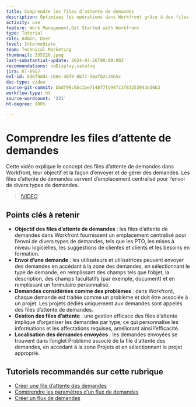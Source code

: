 ```yaml
---
title: Comprendre les files d’attente de demandes
description: Optimisez les opérations dans Workfront grâce à des files d’attente de demandes centralisées pour les envois, une gestion efficace des files d’attente et un accès facile aux demandes envoyées pour améliorer les workflows de projet.
activity: use
feature: Work Management,Get Started with Workfront
type: Tutorial
role: Admin, User
level: Intermediate
team: Technical Marketing
thumbnail: 335220.jpeg
last-substantial-update: 2024-07-26T00:00:00Z
recommendations: noDisplay,catalog
jira: KT-8957
exl-id: 8d6f8ddc-c08e-46f6-8b77-50af02c36b5c
doc-type: video
source-git-commit: bbdf99c6bc1be714077fd94fc3f8325394de36b3
workflow-type: ht
source-wordcount: '221'
ht-degree: 100%

---
```


# Comprendre les files d’attente de demandes

Cette vidéo explique le concept des files d’attente de demandes dans Workfront, leur objectif et la façon d’envoyer et de gérer des demandes. Les files d’attente de demandes servent d’emplacement centralisé pour l’envoi de divers types de demandes.

>[!VIDEO](https://video.tv.adobe.com/v/335220/?quality=12&learn=on&enablevpops=1)

## Points clés à retenir

* **Objectif des files d’attente de demandes** : les files d’attente de demandes dans Workfront fournissent un emplacement centralisé pour l’envoi de divers types de demandes, tels que les PTO, les mises à niveau logicielles, les suggestions de clientes et clients et les besoins en formation.
* **Envoi d’une demande** : les utilisateurs et utilisatrices peuvent envoyer des demandes en accédant à la zone des demandes, en sélectionnant le type de demande, en remplissant des champs tels que l’objet, la description, des champs facultatifs (par exemple, document) et en remplissant un formulaire personnalisé.
* **Demandes considérées comme des problèmes** : dans Workfront, chaque demande est traitée comme un problème et doit être associée à un projet. Les projets dédiés uniquement aux demandes sont appelés des files d’attente de demandes.
* **Gestion des files d’attente** : une gestion efficace des files d’attente implique d’organiser les demandes par type, ce qui personnalise les informations et les affectations requises, améliorant ainsi l’efficacité.
* **Localisation des demandes envoyées** : les demandes envoyées se trouvent dans l’onglet Problème associé de la file d’attente des demandes, en accédant à la zone Projets et en sélectionnant le projet approprié.


## Tutoriels recommandés sur cette rubrique

* [Créer une file d’attente des demandes](/help/manage-work/request-queues/create-a-request-queue.md)
* [Comprendre les paramètres d’un flux de demandes](/help/manage-work/request-queues/understand-settings-for-a-flow-request.md)
* [Créer un flux de demandes](/help/manage-work/request-queues/create-a-request-flow.md)

